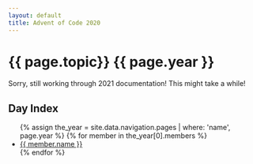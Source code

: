 ```yaml
---
layout: default
title: Advent of Code 2020
---
```

# {{ page.topic}} {{ page.year }}

Sorry, still working through 2021 documentation!  This might take a while!

## Day Index

<ul>
  {% assign the_year = site.data.navigation.pages | where: 'name', page.year %}
  {% for member in the_year[0].members %}
      <li><a href="{{ member.link | relative_url }}">{{ member.name }}</a></li>
  {% endfor %}
</ul>